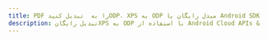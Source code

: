 ---title: PDF را به  تبدیل کنیدODP، XPS به ODP مبدل رایگان یا Android SDKdescription: تبدیل رایگانXPS به ODP با استفاده از Android Cloud APIs & SDK همچنین اسناد PDF را در Cloud ایجاد، ویرایش و رندر کنید.---